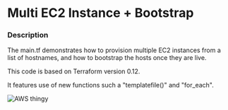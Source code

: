 # Multi EC2 Instance + Bootstrap

### Description

The main.tf demonstrates how to provision multiple EC2 instances from a list of hostnames, and how to bootstrap the hosts once they are live. 

This code is based on Terraform version 0.12.

It features use of new functions such a "templatefile()" and "for\_each".
 
<img src="http://ascetism.com/terraform_ec2_bootstrap.jpg" alt="AWS thingy">
